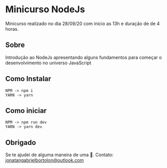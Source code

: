 # Minicurso NodeJs

Minicurso realizado no dia 28/09/20 com inicio as 13h e duração de de 4 horas.

## Sobre

Introdução ao NodeJs apresentando alguns fundamentos para começar o desenvolvimento no universo JavaScript

## Como Instalar

    NPM -> npm i
    YARN -> yarn

## Como iniciar

    NPM -> npm run dev
    YARN -> yarn dev

## Obrigado

Se te ajudei de alguma maneira de uma 🌟. Contato: [jonatangabrielbortolon@outlook.com](mailto:jonatangabrielbortolon@outlook.com)
